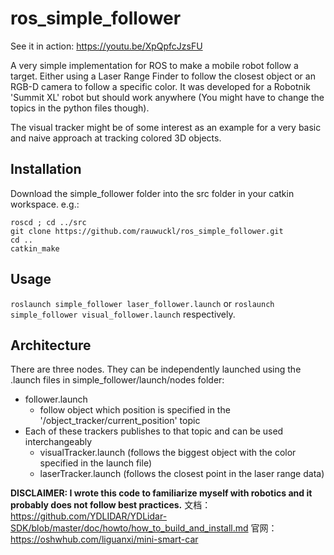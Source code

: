 # ros_simple_follower
See it in action: https://youtu.be/XpQpfcJzsFU

A very simple implementation for ROS to make a mobile robot follow a target. Either using a Laser Range Finder to follow the closest object or an RGB-D camera to follow a specific color. It was developed for a Robotnik 'Summit XL' robot but should work anywhere (You might have to change the topics in the python files though). 

The visual tracker might be of some interest as an example for a very basic and naive approach at tracking colored 3D objects. 

## Installation
Download the simple_follower folder into the src folder in your catkin workspace. e.g.:
```
roscd ; cd ../src
git clone https://github.com/rauwuckl/ros_simple_follower.git
cd ..
catkin_make
```

## Usage
`roslaunch simple_follower laser_follower.launch` or `roslaunch simple_follower visual_follower.launch` respectively. 

## Architecture
There are three nodes. They can be independently launched using the .launch files in simple_follower/launch/nodes folder:
- follower.launch
  - follow object which position is specified in the '/object_tracker/current_position' topic
- Each of these trackers publishes to that topic and can be used interchangeably
  - visualTracker.launch (follows the biggest object with the color specified in the launch file)
  - laserTracker.launch (follows the closest point in the laser range data)
  
**DISCLAIMER: I wrote this code to familiarize myself with robotics and it probably does not follow best practices.**
文档：https://github.com/YDLIDAR/YDLidar-SDK/blob/master/doc/howto/how_to_build_and_install.md
官网：https://oshwhub.com/liguanxi/mini-smart-car
